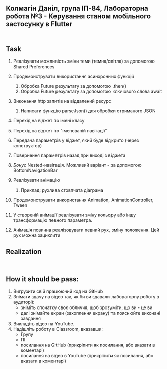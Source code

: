 ## Колмагін Даніл, група ІП-84, Лабораторна робота №3 - Керування станом мобільного застосунку в Flutter<br/><br/>

## Task

1) Реалізувати можливість зміни теми (темна/світла) за допомогою Shared Preferences
2) Продемонструвати використання асинхронних функцій
    1) Обробка Future результату за допомогою .then()
    2) Обробка Future результату за допомогою ключового слова await
3) Виконання http запитів на віддалений ресурс
    1) Написати функцію parseJson() для обробки отриманого JSON

4) Перехід на віджет по імені класу
5) Перехід на віджет по "іменованій навігації"
6) Передача параметрів у віджет, який буде відкрито (через конструктор)
7) Повернення параметрів назад при виході з віджета
8) *Бонус* Nested-навігація. Можливий варіант - за допомогою BottomNavigationBar

9) Реалізувати анімацію
    1) Приклад: рухлива стовпчата діаграма
10) Продемонструвати використання Animation, AnimationController, Tween
11) У створеній анімації реалізувати зміну кольору або іншу трансформацію певного параметра.
12) Анімація повинна реалізовувати певний рух, зміну положення. Цей рух можна зациклити

## Realization
<p float="left">
    <img src=""/>
    <img src=""/>
    <img src=""/>
    <img src=""/>
</p>

## How it should be pass:

1. Вигрузити свій працюючий код на GitHub
2. Знімати здачу на відео так, як би ви здавали лабораторну роботу в аудиторії:
    - зніміть спочатку своє обличчя, щоб зрозуміти, що ви - це ви
    - далі знімайте екран (захоплення екрану) та пояснюйте виконані завдання
3. Викладіть відео на YouTube.
4. Надішліть роботу в Classroom, вказавши:
    - Групу
    - ПІ
    - посилання на  GitHub (прикріпити як посилання, або вказати в коментарі)
    - посилання на відео в YouTube (прикріпити як посилання, або вказати в коментарі)